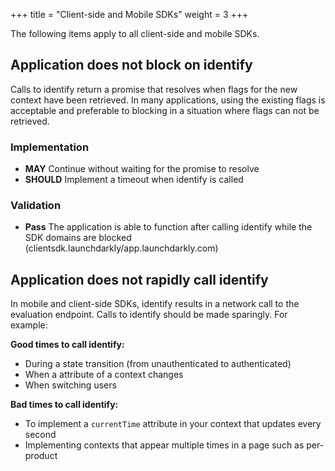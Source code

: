 +++
title = "Client-side and Mobile SDKs"
weight = 3
+++

The following items apply to all client-side and mobile SDKs.

## Application does not block on identify

Calls to identify return a promise that resolves when flags for the new context have been retrieved. In many applications, using the existing flags is acceptable and preferable to blocking in a situation where flags can not be retrieved.

### Implementation

- **MAY** Continue without waiting for the promise to resolve
- **SHOULD** Implement a timeout when identify is called

### Validation

- **Pass** The application is able to function after calling identify while the SDK domains are blocked (clientsdk.launchdarkly/app.launchdarkly.com)


## Application does not rapidly call identify

In mobile and client-side SDKs, identify results in a network call to the evaluation endpoint. Calls to identify should be made sparingly. For example:

**Good times to call identify:**
- During a state transition (from unauthenticated to authenticated)
- When a attribute of a context changes 
- When switching users

**Bad times to call identify:**
- To implement a `currentTime` attribute in your context that updates every second
- Implementing contexts that appear multiple times in a page such as per-product

